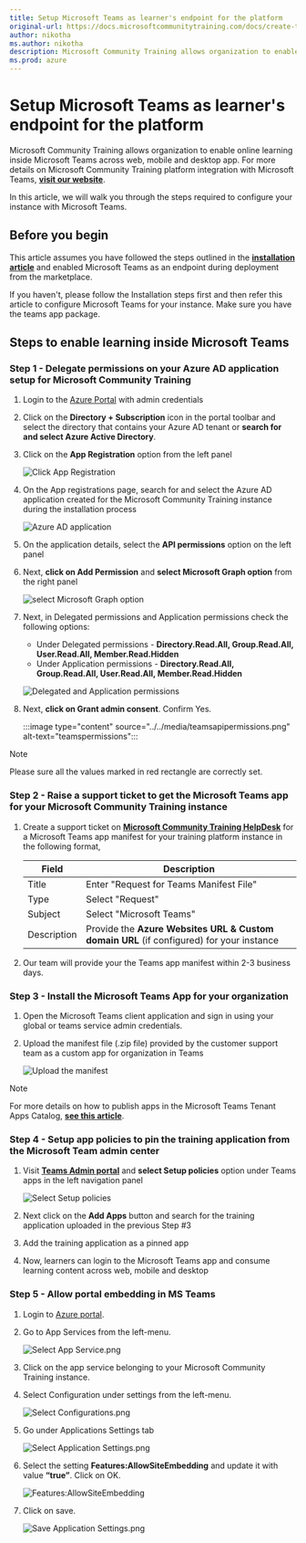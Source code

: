 ```yaml
---
title: Setup Microsoft Teams as learner's endpoint for the platform
original-url: https://docs.microsoftcommunitytraining.com/docs/create-teams-app-for-your-training-portal
author: nikotha
ms.author: nikotha
description: Microsoft Community Training allows organization to enable online learning inside Microsoft Teams across web, mobile and desktop app.
ms.prod: azure
---
```


# Setup Microsoft Teams as learner's endpoint for the platform

Microsoft Community Training allows organization to enable online learning inside Microsoft Teams across web, mobile and desktop app. For more details on Microsoft Community Training platform integration with Microsoft Teams, [**visit our website**](https://communitytraining.microsoft.com/teams/).

In this article, we will walk you through the steps required to configure your instance with Microsoft Teams.

## Before you begin

This article assumes you have followed the steps outlined in the [**installation article**](../../infrastructure-management/install-your-platform-instance/installation-guide-detailed-steps.md) and enabled Microsoft Teams as an endpoint during deployment from the marketplace.

If you haven't, please follow the Installation steps first and then refer this article to configure Microsoft Teams for your instance. Make sure you have the teams app package.

## Steps to enable learning inside Microsoft Teams

### Step 1 - Delegate permissions on your Azure AD application setup for Microsoft Community Training

1. Login to the [Azure Portal](https://portal.azure.com/) with admin credentials

2. Click on the **Directory + Subscription** icon in the portal toolbar and  select the directory that contains your Azure AD tenant or **search for and select Azure Active Directory**.

3. Click on the **App Registration** option from the left panel

    ![Click App Registration](../../media/image%28194%29.png)

4. On the App registrations page, search for and select the Azure AD application created for the Microsoft Community Training instance during the installation process

    ![Azure AD application](../../media/image%28195%29.png)

5. On the application details, select the **API permissions** option on the left panel

6. Next, **click on Add Permission** and **select Microsoft Graph option** from the right panel

    ![select Microsoft Graph option](../../media/image%28196%29.png)

7. Next, in Delegated permissions and Application permissions check the following options:
    * Under Delegated permissions - **Directory.Read.All, Group.Read.All, User.Read.All, Member.Read.Hidden**
    * Under Application permissions - **Directory.Read.All, Group.Read.All, User.Read.All, Member.Read.Hidden**

    ![Delegated and Application permissions](../../media/image%28197%29.png)

8. Next, **click on Grant admin consent**. Confirm Yes.

    :::image type="content" source="../../media/teamsapipermissions.png" alt-text="teamspermissions":::

> [!NOTE]
> Please sure all the values marked in red rectangle are correctly set.

### Step 2 - Raise a support ticket to get the Microsoft Teams app for your Microsoft Community Training instance

1. Create a support ticket on [**Microsoft Community Training HelpDesk**](https://go.microsoft.com/fwlink/?linkid=2104630) for a Microsoft Teams app manifest for your training platform instance in the following format,

    | Field | Description |
    | --- | --- |
    | Title | Enter "Request for Teams Manifest File" |
    | Type | Select "Request" |
    | Subject | Select "Microsoft Teams" |
    | Description | Provide the **Azure Websites URL  & Custom domain URL** (if configured) for your instance|

2. Our team will provide your the Teams app manifest within 2-3 business days.

### Step 3 - Install the Microsoft Teams App for your organization

1. Open the Microsoft Teams client application and sign in using your global or teams service admin credentials.

2. Upload the manifest file (.zip file) provided by the customer support team as a custom app for organization in Teams

    ![Upload the manifest](../../media/image%28199%29.png)

> [!NOTE]
> For more details on how to publish apps in the Microsoft Teams Tenant Apps Catalog, [**see this article**](/microsoftteams/tenant-apps-catalog-teams#publish-an-app-in-the-tenant-apps-catalog-from-the-teams-client).

### Step 4 - Setup app policies to pin the training application from the Microsoft Team admin center

1. Visit [**Teams Admin portal**](https://admin.teams.microsoft.com/) and **select Setup policies** option under Teams apps in the left navigation panel

    ![Select Setup policies](../../media/image%28200%29.png)

2. Next click on the **Add Apps** button and search for the training application uploaded in the previous Step #3

3. Add the training application as a pinned app

4. Now, learners can login to the Microsoft Teams app and consume learning content across web, mobile and desktop

### Step 5 - Allow portal embedding in MS Teams

1. Login to [Azure portal](https://www.portal.azure.com/).

2. Go to App Services from the left-menu.

    ![Select App Service.png](../../media/Select%20App%20Service%281%29.png)

3. Click on the app service belonging to your Microsoft Community Training instance.

4. Select Configuration under settings from the left-menu.

    ![Select Configurations.png](../../media/Select%20Configurations%281%29.png)

5. Go under Applications Settings tab

    ![Select Application Settings.png](../../media/Select%20Application%20Settings.png)

6. Select the setting **Features:AllowSiteEmbedding** and update it with value **“true”**. Click on OK.

    ![Features:AllowSiteEmbedding](../../media/image%28436%29.png)

7. Click on save.

    ![Save Application Settings.png](../../media/Save%20Application%20Settings%281%29.png)
